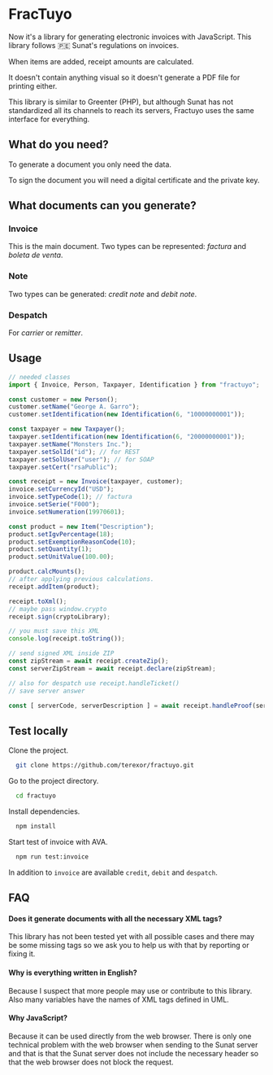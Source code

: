 # FracTuyo

Now it's a library for generating electronic invoices with JavaScript. This library follows 🇵🇪 Sunat's regulations on invoices.

When items are added, receipt amounts are calculated.

It doesn't contain anything visual so it doesn't generate a PDF file for printing either.

This library is similar to Greenter (PHP), but although Sunat has not standardized all its channels to reach its servers, Fractuyo uses the same interface for everything.

## What do you need?

To generate a document you only need the data.

To sign the document you will need a digital certificate and the private key.

## What documents can you generate?

### Invoice

This is the main document. Two types can be represented: _factura_ and _boleta de venta_.

### Note

Two types can be generated: _credit note_ and _debit note_.

### Despatch

For _carrier_ or _remitter_.


## Usage

```javascript
// needed classes
import { Invoice, Person, Taxpayer, Identification } from "fractuyo";

const customer = new Person();
customer.setName("George A. Garro");
customer.setIdentification(new Identification(6, "10000000001"));

const taxpayer = new Taxpayer();
taxpayer.setIdentification(new Identification(6, "20000000001"));
taxpayer.setName("Monsters Inc.");
taxpayer.setSolId("id"); // for REST
taxpayer.setSolUser("user"); // for SOAP
taxpayer.setCert("rsaPublic");

const receipt = new Invoice(taxpayer, customer);
invoice.setCurrencyId("USD");
invoice.setTypeCode(1); // factura
invoice.setSerie("F000");
invoice.setNumeration(19970601);

const product = new Item("Description");
product.setIgvPercentage(18);
product.setExemptionReasonCode(10);
product.setQuantity(1);
product.setUnitValue(100.00);

product.calcMounts();
// after applying previous calculations.
receipt.addItem(product);

receipt.toXml();
// maybe pass window.crypto
receipt.sign(cryptoLibrary);

// you must save this XML
console.log(receipt.toString());

// send signed XML inside ZIP
const zipStream = await receipt.createZip();
const serverZipStream = await receipt.declare(zipStream);

// also for despatch use receipt.handleTicket()
// save server answer

const [ serverCode, serverDescription ] = await receipt.handleProof(serverZipStream);
```
## Test locally

Clone the project.

```bash
  git clone https://github.com/terexor/fractuyo.git
```

Go to the project directory.

```bash
  cd fractuyo
```

Install dependencies.

```bash
  npm install
```

Start test of invoice with AVA.

```bash
  npm run test:invoice
```
In addition to ``invoice`` are available ``credit``, ``debit`` and ``despatch``.

## FAQ

#### Does it generate documents with all the necessary XML tags?

This library has not been tested yet with all possible cases and there may be some missing tags so we ask you to help us with that by reporting or fixing it.

#### Why is everything written in English?

Because I suspect that more people may use or contribute to this library. Also many variables have the names of XML tags defined in UML.

#### Why JavaScript?

Because it can be used directly from the web browser. There is only one technical problem with the web browser when sending to the Sunat server and that is that the Sunat server does not include the necessary header so that the web browser does not block the request.
